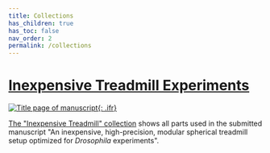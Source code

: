 ```yaml
---
title: Collections
has_children: true
has_toc: false
nav_order: 2
permalink: /collections
---
```


# [Inexpensive Treadmill Experiments](/inexpensive-treadmill)

[![Title page of manuscript]({{"/assets/img/Collection/title.png"|relative_url}}){: .ifr}](/inexpensive-treadmill)

[The "Inexpensive Treadmill" collection](/inexpensive-treadmill) shows all parts used in the submitted manuscript "An inexpensive, high-precision, modular spherical treadmill setup optimized for <em>Drosophila</em> experiments".